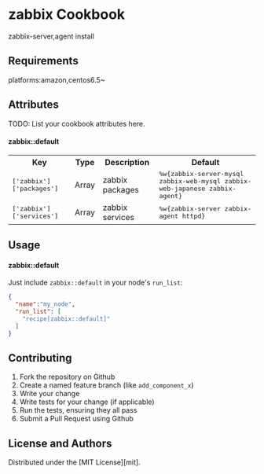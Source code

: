 zabbix Cookbook
===============
zabbix-server,agent install

Requirements
------------
platforms:amazon,centos6.5~

Attributes
----------
TODO: List your cookbook attributes here.

#### zabbix::default
<table>
  <tr>
    <th>Key</th>
    <th>Type</th>
    <th>Description</th>
    <th>Default</th>
  </tr>
  <tr>
    <td><tt>['zabbix']['packages']</tt></td>
    <td>Array</td>
    <td>zabbix packages</td>
    <td><tt>%w{zabbix-server-mysql zabbix-web-mysql zabbix-web-japanese zabbix-agent}</tt></td>
  </tr>
  <tr>
    <td><tt>['zabbix']['services']</tt></td>
    <td>Array</td>
    <td>zabbix services</td>
    <td><tt>%w{zabbix-server zabbix-agent httpd}</tt></td>
  </tr>
</table>

Usage
-----
#### zabbix::default
Just include `zabbix::default` in your node's `run_list`:

```json
{
  "name":"my_node",
  "run_list": [
    "recipe[zabbix::default]"
  ]
}
```

Contributing
------------
1. Fork the repository on Github
2. Create a named feature branch (like `add_component_x`)
3. Write your change
4. Write tests for your change (if applicable)
5. Run the tests, ensuring they all pass
6. Submit a Pull Request using Github

License and Authors
-------------------
Distributed under the [MIT License][mit].
